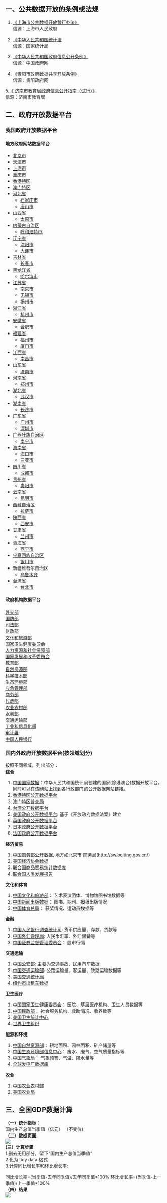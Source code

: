 ## 一、公共数据开放的条例或法规 

1.	[《上海市公共数据开放暂行办法》](http://www.shanghai.gov.cn/nw2/nw2314/nw2319/nw12344/u26aw62638.html)  
信源：上海市人民政府

2.	[《中华人民共和国统计法](http://www.stats.gov.cn/zjtj/tjfg/tjfl/200906/t20090629_8791.html)  
信源：国家统计局

3.	[《中华人民共和国政府信息公开条例》](http://www.gov.cn/flfg/2007-04/24/content_593403.html)  
信源：中国政府网

4.	[《贵阳市政府数据共享开放条例》](http://www.guiyang.gov.cn/zwwgk/jcgk/jchgk/fggw/20180930/i1818010.html)  
信源：贵阳政府网 

5.[《 济南市教育局政府信息公开指南（试行）》](http://jnedu.jinan.gov.cn/col/col30364/index.html)  
信源：济南市教育局


## 二、政府开放数据平台    


### 我国政府开放数据平台  

#### 地方政府网站数据平台   

* [北京市](http://www.beijing.gov.cn/gongkai/shuju/)  
* [天津市](http://stats.tj.gov.cn/)  
* [上海市](http://www.shanghai.gov.cn/nw2/nw2314/nw2319/nw18462/index.html)  
* [重庆市](http://data.tjj.cq.gov.cn/govindex.htm)  
* [香港特区]( https://data.gov.hk/en/) 
* [澳门特区](https://www.dsec.gov.mo/home_zhcn.aspx)  
* [河北省](http://info.hebei.gov.cn/hbszfxxgk/6806024/6810698/index.html)  
    * [石家庄市](http://www.sjz.gov.cn/col/1490066698911/index.html)  
    * [唐山市](http://www.tangshan.gov.cn/zhuzhan/tjxx/)
* [山西省](http://www.shanxi.gov.cn/sj/)  
    * [太原市](http://www.taiyuan.gov.cn/zfxxgk/szfxxgkml/tjsjjjd/zxtjsj//index.shtml?treeNode=54)
* [内蒙古自治区](http://www.nmg.gov.cn/col/col1586/index.html)  
    * [呼和浩特市](http://www.huhhot.gov.cn/zfsj/)
* [辽宁省](http://www.ln.gov.cn/zfxx/tjgb2/)  	
    * [沈阳市](http://www.shenyang.gov.cn/syszf/zwgk/zfxxgk/zhtj/glist.html) 
    * [大连市](http://www.dl.gov.cn/gov/stat/index.vm?type=3&toid=03&lid=3_9_3)
* [吉林省](http://www.jl.gov.cn/sj/)  
    * [长春市](http://zwgk.changchun.gov.cn/ndbg_1932/)
* [黑龙江省]( www.hlj.gov.cn/sj)  
    * [哈尔滨市](http://data.harbin.gov.cn/)
* [江苏省](http://www.jiangsu.gov.cn/col/col33688/index.html)  
    * [南京市](http://www.nanjing.gov.cn/zxfwn/)  
    * [无锡市](http://gxj.wuxi.gov.cn/zfxxgk/sjkf/index.shtml)  
    * [扬州市](http://data.yangzhou.gov.cn/)
* [浙江省](http://data.zjzwfw.gov.cn/jdop_front/index.do)  
    * [杭州市](http://www.hangzhou.gov.cn/col/col1308448/index.html)
* [安徽省](http://data.ahtjj.gov.cn/)  
    * [合肥市](http://www.hefei.gov.cn/dsjpt)
* [福建省](https://data.fujian.gov.cn/odweb/)  
    * [福州市](http://tjj.fuzhou.gov.cn/zz/fztjnj/2018tjnj/indexch.htm)  
    * [厦门市](http://www.xm.gov.cn/zwgk/tqjj/xmsj/xmhgyb/)
* [江西省](http://www.jiangxi.gov.cn/col/col386/index.html)  
    * [南昌市](http://www.nc.gov.cn/ncszf/sjfx1/nav_list.shtml)
* [山东省](http://data.sd.gov.cn/)  
    * [济南市](http://www.jinan.gov.cn/col/col27/index.html)
* [河南省](http://www.henan.gov.cn/zwgk/)  
    * [郑州市](http://public.zhengzhou.gov.cn/info/index.jhtml)
* [湖北省](http://www.hubei.gov.cn/2018/data/)  
    * [武汉市](http://www.wuhandata.gov.cn/whData/index.html)
* [湖南省](http://www.hunan.gov.cn/hnszf/zfsj/zfsj.html)  
    * [长沙市](http://www.changsha.gov.cn/data/)
* [广东省]( http://gddata.gd.gov.cn/)  
    * [广州市](http://www.gz.gov.cn/gzgov/s2797/sjfb.shtml)  
    * [深圳市](https://opendata.sz.gov.cn/)
* [广西壮族自治区](http://www.gxzf.gov.cn/gxsj.shtml)  
    * [南宁市](http://www.nanning.gov.cn/sjfw/)
* [海南省](http://www.hainan.gov.cn/hainan/zfsj/xsj.shtml)  
    * [海口市](http://www.haikou.gov.cn/sj/)  
    * [三亚市](http://www.sanya.gov.cn/sanyasite/data/shuju.shtml)
* [四川省](http://tjj.sc.gov.cn/sjfb/)  
    * [成都市](http://www.cddata.gov.cn/)
* [贵州省](http://www.guizhou.gov.cn/zfsj/)  
    * [贵阳市](http://www.guiyang.gov.cn/ztzl/sjtj/index.html)
* [云南省](http://www.yn.gov.cn/sjtj/)  
    * [昆明市](http://www.km.gov.cn/zfxxgkml/xxgkndbg/)
* [西藏自治区](http://www.xizang.gov.cn/zwgk/xxgk/xxgknb/2017nb/)  
    * [拉萨市](http://www.lasa.gov.cn/lasa/zwgk/sjkf.shtml)
* [陕西省](http://www.shaanxi.gov.cn/sxshuju.htm)  
    * [西安市](http://tjj.xa.gov.cn/tjsj/1.html)
* [甘肃省](http://www.gansu.gov.cn/col/col4785/index.html)  
    * [兰州市](http://www.lanzhou.gov.cn/col/col131/index.html)
* [青海省](http://data.qinghai.gov.cn/p/)  
    * [西宁市](http://www.xining.gov.cn/xxgk.html)
* [宁夏回族自治区](http://www.nx.gov.cn/ztsj/)  
    * [银川市](http://data.yinchuan.gov.cn/)
* 新疆维吾尔自治区 
    * [乌鲁木齐](http://www.urumqi.gov.cn/DataPublic.htm)
* [台湾省](https://data.gov.tw/)    
    * [台北市](https://www.gov.taipei/cp.aspx?n=D816EFFC659DA864)


#### 政府机构数据平台  

[外交部](https://www.fmprc.gov.cn/web/ziliao_674904/zyjh_674906/)  
[国防部](http://www.mod.gov.cn/regulatory/node_47883.htm)  
[司法部](http://www.moj.gov.cn/government_public/node_634.html)    
[财政部](http://www.mof.gov.cn/zhengwuxinxi/caizhengshuju/)  
[文化和旅游部](http://zwgk.mct.gov.cn/?classInfoId=360)  
[国家卫生健康委员会](http://www.nhc.gov.cn/wjw/sjcx/sjcx.shtml)  
[人力资源和社会保障部](http://www.mohrss.gov.cn/SYrlzyhshbzb/zwgk/szrs/tjsj/)  
[国家发展和改革委员会](http://www.ndrc.gov.cn/)  
[教育部](http://www.moe.gov.cn/was5/web/search?channelid=239993)  
[自然资源部](http://www.mnr.gov.cn/sj/)   
 [科学技术部](http://www.most.gov.cn/mostinfo/index.htm)    
[生态环境部](http://www.mee.gov.cn/xxgk/)    
[应急管理部](https://www.mem.gov.cn/gk/tjsj/)    
[商务部](http://opendata.mofcom.gov.cn/front/data/?t=1)   
[民政部](http://www.mca.gov.cn/article/sj/)    
[农业农村部](http://zdscxx.moa.gov.cn:8080/misportal/public/dataChannelRedStyle.jsp)   
[水利部](http://www.mwr.gov.cn/sj/)  
[交通运输部](http://www.mot.gov.cn/shuju/)  
[工业和信息化部](http://www.miit.gov.cn/newweb/n1146312/index.html)  
[审计署](http://www.audit.gov.cn/n5/index.html)  
[中国人民银行](http://www.pbc.gov.cn/diaochatongjisi/116219/index.html)



### 国内外政府开放数据平台(按领域划分)
按照不同领域，列出部分：    
**综合**  
1. [中国国家数据](http://data.stats.gov.cn/vchart.htm)：中华人民共和国统计局创建的国家(除港澳台)数据开放平台，同时可以在该网站上找到各行政部门的公开数据网站链接。    
2. [香港特区公开数据平台]( https://data.gov.hk/en/)  
3. [澳门特区普查局](https://www.dsec.gov.mo/home_zhcn.aspx)  
3. [台湾公开数据平台](https://data.gov.tw/)    
4. [美国政府公开数据平台](https://www.data.gov/open-gov/):  基于《开放政府数据法案》建立   
5. [英国政府公开数据平台](http://data.un.org/)  
6. [日本政府公开数据平台](https://www.e-stat.go.jp/en/)  
7. [法国政府公开数据平台](https://www.data.gouv.fr/en/datasets/)   

**经济贸易**  
1. [中国商务部公开数据](http://www.mofcom.gov.cn/article/tongjiziliao/?1265212605=3357678634), 地方如北京市 商务局(http://sw.beijing.gov.cn/)  
2. [美国经济协会数据](https://www.aeaweb.org/resources/data)  
3. [联合国商品贸易统计数据库](comtrade.un.org/db/)  
4. [联合国人类发展报告](http://hdr.undp.org/en)

**文化和体育**  
1. [中国文化和旅游部](http://zwgk.mct.gov.cn/?classInfoId=360)： 艺术表演团体、博物馆图书馆数据等  
2. [中国新闻出版数据](http://www.gapp.gov.cn/govpublic/60.shtml)： 图书、期刊、报纸出版情况  
3. [中国体育总局](http://www.sport.gov.cn/n16/n1077/n1422/index.html)： 获奖情况、运动员数据等    

**金融**  
1. [中国人民银行调查统计司](https://www.who.int/gho/en/): 货币供应量、存款、贷款等  
2. [中国外汇管理局](http://www.safe.gov.cn/safe/tjsj1/index.html): 人民币汇率、外汇储备等  
3. [中国证券监督管理委员会](http://www.csrc.gov.cn/pub/newsite/sjtj/)： 股市行情    


**交通运输**  
1. [中国公安部](http://www.mps.gov.cn/): 主要为交通事故、民用汽车数据  
2. [中国交通运输部](http://www.mot.gov.cn/shuju/): 公路运输量、客运量、铁路运输数据等  
2. [美国交通统计局](https://www.bts.gov/browse-statistical-products-and-data)  
3. [纽约市出租车数据](https://www1.nyc.gov/site/tlc/about/tlc-trip-record-data.page)   

**卫生医疗**  
1. [中国国家卫生健康委员会](http://www.nhc.gov.cn/wjw/yueb/list.shtml)： 医院、基层医疗机构、卫生人员数据等  
2. [中国民政部](http://www.mca.gov.cn/article/sj/)： 社会服务机构、救助情况、收养数等  
3. [美国卫生统计中心](https://www.cdc.gov/nchs/data_access/ftp_data.htm)
4. [世界卫生组织]( https://www.who.int/gho/en/)

**能源和环境**
1. [中国自然资源部](http://www.mnr.gov.cn/)： 耕地面积、园林面积、矿产储量等     
2. [中国生态环境部信息中心](http://www.chinaeic.net/)： 废水、废气、空气质量指标等    
3. [中国气象局](http://data.cma.cn/)： 气象预警、气温、降水量等  
3. [全球发电厂数据库](http://datasets.wri.org/dataset/globalpowerplantdatabase)  

**农业**   
1. [中国农业农村部](http://zdscxx.moa.gov.cn:8080/misportal/public/dataChannelRedStyle.jsp)  
2. [美国农业局](https://www.ars.usda.gov/northeast-area/beltsville-md-bhnrc/beltsville-human-nutrition-research-center/methods-and-application-of-food-composition-laboratory/)  

## 三、全国GDP数据计算  
**（一）统计指标**：  
国内生产总值当季值（亿元） （不变价)  
**（二）数据页面:**   
![](images\original.png)  
**(三）计算步骤**  
   1.删去无用部分，留下“国内生产总值当季值”  
   2.化为 tidy data 格式  
   3.计算同比增长率和环比增长率:  

   同比增长率=(当季值-去年同季值)/去年同季值\*100% 
   环比增长率=(当季值-上一季值)/上一季值\*100%  
 **（四）结果**  
 ![](images\answer.png)










